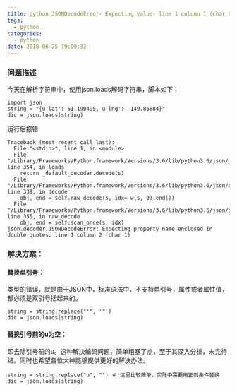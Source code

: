```yaml
---
title: python JSONDecodeError- Expecting value- line 1 column 1 (char 0)
tags:
  - python
categories:
  - python
date: 2018-06-25 19:09:33
---
```


### 问题描述
今天在解析字符串中，使用json.loads解码字符串，脚本如下：

```
import json
string = "{u'lat': 61.190495, u'lng': -149.86884}"
dic = json.loads(string)
```

运行后报错

```
Traceback (most recent call last):
  File "<stdin>", line 1, in <module>
  File "/Library/Frameworks/Python.framework/Versions/3.6/lib/python3.6/json/__init__.py", line 354, in loads
    return _default_decoder.decode(s)
  File "/Library/Frameworks/Python.framework/Versions/3.6/lib/python3.6/json/decoder.py", line 339, in decode
    obj, end = self.raw_decode(s, idx=_w(s, 0).end())
  File "/Library/Frameworks/Python.framework/Versions/3.6/lib/python3.6/json/decoder.py", line 355, in raw_decode
    obj, end = self.scan_once(s, idx)
json.decoder.JSONDecodeError: Expecting property name enclosed in double quotes: line 1 column 2 (char 1)

```
### 解决方案：

#### 替换单引号：
类型的错误，就是由于JSON中，标准语法中，不支持单引号，属性或者属性值，都必须是双引号括起来的。

```
string = string.replace("'", '"')
dic = json.loads(string)
```
#### 替换引号前的u为空：
即去除引号前的u。这种解决编码问题，简单粗暴了点，至于其深入分析，未完待绪。同时也希望各位大神能够提供更好的解决办法。

```
string = string.replace("u", "") ＃ 这里比较简单，实际中需要用正则条件替换
dic = json.loads(string)
```




